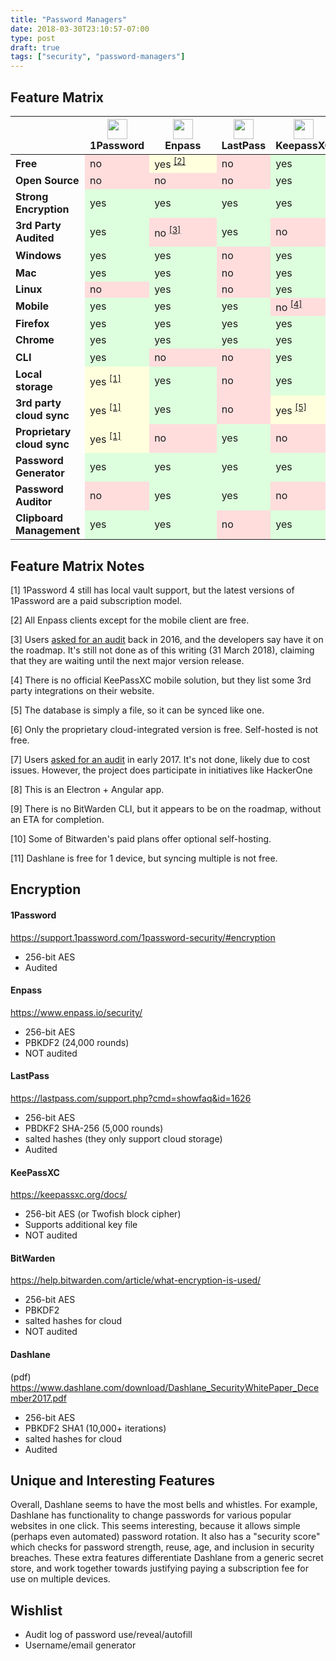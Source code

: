 ```yaml
---
title: "Password Managers"
date: 2018-03-30T23:10:57-07:00
type: post
draft: true
tags: ["security", "password-managers"]
---
```


<style>
img.pm-logo {
    height: 32px;
    border-radius: 0;
}
img.pm-logo.square {
    width: 32px;
}

td.fm.yes {
    background-color: #ddffdd;
}

td.fm.no {
    background-color: #ffdddd;
}

td.fm.partial {
    background-color: #ffffdd;
}
.fm a:after {
    content: ""
}
</style>

## Feature Matrix

<table class="fm">
  <thead>
    <tr>
      <th></th>
      <th><img class="pm-logo square" src="/images/password-managers/1password.svg"></img>1Password </th>
      <th><img class="pm-logo square" src="/images/password-managers/enpass.svg"></img>&nbsp;&nbsp;&nbsp;&nbsp;Enpass&nbsp;&nbsp;&nbsp;&nbsp; </th>
      <th><img class="pm-logo" style="height: 32px" src="/images/password-managers/lastpass.svg"></img>LastPass </th>
      <th><img class="pm-logo square" src="/images/password-managers/keepassxc.png"></img>KeepassXC </th>
      <th><img class="pm-logo square" src="/images/password-managers/bitwarden.png"></img>BitWarden </th>
      <th><img class="pm-logo square" src="/images/password-managers/dashlane.png"></img>Dashlane </th>
    </tr>
  </thead>
  <tbody>
    <tr>
      <td><strong>Free</strong></td>
      <td class="fm no"> no </td>
      <td class="fm partial"> yes <sup><a href="#note2">[2]</a></sup> </td>
      <td class="fm no"> no </td>
      <td class="fm yes"> yes </td>
      <td class="fm partial"> yes <sup><a href="#note6">[6]</a></sup> </td>
      <td class="fm no"> no <sup><a href="#note11">[11]</a></sup> </td>
    </tr>
    <tr>
      <td><strong>Open Source</strong></td> 
      <td class="fm no"> no </td>
      <td class="fm no"> no </td>
      <td class="fm no"> no </td>
      <td class="fm yes"> yes </td>
      <td class="fm no"> no </td>
      <td class="fm no"> no </td>
    </tr>
    <tr>
      <td><strong>Strong Encryption</strong></td> 
      <td class="fm yes"> yes </td>
      <td class="fm yes"> yes </td>
      <td class="fm yes"> yes </td>
      <td class="fm yes"> yes </td>
      <td class="fm yes"> yes </td>
      <td class="fm yes"> yes </td>
    </tr>
    <tr>
      <td><strong>3rd Party Audited</strong></td> 
      <td class="fm yes"> yes </td>
      <td class="fm no"> no <sup><a href="#note3">[3]</a></sup> </td>
      <td class="fm yes"> yes </td>
      <td class="fm no"> no </td>
      <td class="fm no"> no <sup><a href="#note7">[7]</a></sup> </td>
      <td class="fm yes"> yes </td>
    </tr>
    <tr>
      <td><strong>Windows</strong></td> 
      <td class="fm yes"> yes </td>
      <td class="fm yes"> yes </td>
      <td class="fm no"> no </td>
      <td class="fm yes"> yes </td>
      <td class="fm partial"> yes <sup><a href="#note8">[8]</a></sup> </td>
      <td class="fm yes"> yes </td>
    </tr>
    <tr>
      <td><strong>Mac</strong></td> 
      <td class="fm yes"> yes </td>
      <td class="fm yes"> yes </td>
      <td class="fm no"> no </td>
      <td class="fm yes"> yes </td>
      <td class="fm yes"> yes </td>
      <td class="fm yes"> yes </td>
    </tr>
    <tr>
      <td><strong>Linux</strong></td> 
      <td class="fm no"> no </td>
      <td class="fm yes"> yes </td>
      <td class="fm no"> no </td>
      <td class="fm yes"> yes </td>
      <td class="fm yes"> yes </td>
      <td class="fm yes"> yes </td>
    </tr>
    <tr>
      <td><strong>Mobile</strong></td> 
      <td class="fm yes"> yes </td>
      <td class="fm yes"> yes </td>
      <td class="fm yes"> yes </td>
      <td class="fm no"> no <sup><a href="#note4">[4]</a></sup> </td>
      <td class="fm yes"> yes </td>
      <td class="fm yes"> yes </td>
    </tr>
    <tr>
      <td><strong>Firefox</strong></td> 
      <td class="fm yes"> yes </td>
      <td class="fm yes"> yes </td>
      <td class="fm yes"> yes </td>
      <td class="fm yes"> yes </td>
      <td class="fm yes"> yes </td>
      <td class="fm yes"> yes </td>
    </tr>
    <tr>
      <td><strong>Chrome</strong></td> 
      <td class="fm yes"> yes </td>
      <td class="fm yes"> yes </td>
      <td class="fm yes"> yes </td>
      <td class="fm yes"> yes </td>
      <td class="fm yes"> yes </td>
      <td class="fm yes"> yes </td>
    </tr>
    <tr>
      <td><strong>CLI</strong></td> 
      <td class="fm yes"> yes </td>
      <td class="fm no"> no </td>
      <td class="fm no"> no </td>
      <td class="fm yes"> yes </td>
      <td class="fm no"> no <sup><a href="#note9">[9]</a></sup> </td>
      <td class="fm no"> no </td>
    </tr>
    <tr>
      <td><strong>Local storage</strong></td> 
      <td class="fm partial"> yes <sup><a href="#note1">[1]</a></sup> </td>
      <td class="fm yes"> yes </td>
      <td class="fm no"> no </td>
      <td class="fm yes"> yes </td>
      <td class="fm no"> no <sup><a href="#note10">[10]</a></sup> </td>
      <td class="fm no"> no </td>
    </tr>
    <tr>
      <td><strong>3rd party cloud sync</strong></td> 
      <td class="fm partial"> yes <sup><a href="#note1">[1]</a></sup> </td>
      <td class="fm yes"> yes </td>
      <td class="fm no"> no </td>
      <td class="fm partial"> yes <sup><a href="#note5">[5]</a></sup> </td>
      <td class="fm no"> no <sup><a href="#note10">[10]</a></sup> </td>
      <td class="fm no"> no </td>
    </tr>
    <tr>
      <td><strong>Proprietary cloud sync</strong></td> 
      <td class="fm partial"> yes <sup><a href="#note1">[1]</a></sup> </td>
      <td class="fm no"> no </td>
      <td class="fm yes"> yes </td>
      <td class="fm no"> no </td>
      <td class="fm yes"> yes </td>
      <td class="fm yes"> yes </td>
    </tr>
    <tr>
      <td><strong>Password Generator</strong></td> 
      <td class="fm yes"> yes </td>
      <td class="fm yes"> yes </td>
      <td class="fm yes"> yes </td>
      <td class="fm yes"> yes </td>
      <td class="fm yes"> yes </td>
      <td class="fm yes"> yes </td>
    </tr>
    <tr>
      <td><strong>Password Auditor</strong></td> 
      <td class="fm no"> no </td>
      <td class="fm yes"> yes </td>
      <td class="fm yes"> yes </td>
      <td class="fm no"> no </td>
      <td class="fm no"> no </td>
      <td class="fm yes"> yes </td>
    </tr>
    <tr>
      <td><strong>Clipboard Management</strong></td> 
      <td class="fm yes"> yes </td>
      <td class="fm yes"> yes </td>
      <td class="fm no"> no </td>
      <td class="fm yes"> yes </td>
      <td class="fm no"> no </td>
      <td class="fm no"> no </td>
    </tr>
  </tbody>
</table>

## Feature Matrix Notes

<div class="fm">
  <p><a name="note1">[1]</a> 1Password 4 still has local vault support, but the latest versions of 1Password are a paid subscription model.<br/></p>
  <p>
    <a name="note2">[2]</a> All Enpass clients except for the mobile client are free.<br/>
  </p>
  <p>
    <a name="note3">[3]</a> Users <a href="https://discussion.enpass.io/index.php?/topic/404-security-audit">asked for an audit</a> back in 2016, and the developers say have it on the roadmap. It's still not done as of this writing (31 March 2018), claiming that they are waiting until the next major version release.<br/>
  </p>
  <p>
    <a name="note4">[4]</a> There is no official KeePassXC mobile solution, but they list some 3rd party integrations on their website.<br/>
  </p>
  <p>
    <a name="note5">[5]</a> The database is simply a file, so it can be synced like one.<br/>
  </p>
  <p>
    <a name="note6">[6]</a> Only the proprietary cloud-integrated version is free. Self-hosted is not free.<br/>
  </p>
  <p>
    <a name="note7">[7]</a> Users <a href="https://github.com/bitwarden/core/issues/27">asked for an audit</a> in early 2017. It's not done, likely due to cost issues. However, the project does participate in initiatives like HackerOne<br/>
  </p>
  <p>
    <a name="note8">[8]</a> This is an Electron + Angular app.<br/>
  </p>
  <p>
    <a name="note9">[9]</a> There is no BitWarden CLI, but it appears to be on the roadmap, without an ETA for completion.<br/>
  </p>
  <p>
    <a name="note10">[10]</a> Some of Bitwarden's paid plans offer optional self-hosting.<br/>
  </p>
  <p>
    <a name="note11">[11]</a> Dashlane is free for 1 device, but syncing multiple is not free.
  </p>
</div>

Encryption
---

#### 1Password

https://support.1password.com/1password-security/#encryption
* 256-bit AES
* Audited

#### Enpass

https://www.enpass.io/security/
* 256-bit AES
* PBKDF2 (24,000 rounds)
* NOT audited

#### LastPass

https://lastpass.com/support.php?cmd=showfaq&id=1626
* 256-bit AES
* PBDKF2 SHA-256 (5,000 rounds)
* salted hashes (they only support cloud storage)
* Audited

#### KeePassXC

https://keepassxc.org/docs/
* 256-bit AES (or Twofish block cipher)
* Supports additional key file
* NOT audited

#### BitWarden

https://help.bitwarden.com/article/what-encryption-is-used/
* 256-bit AES
* PBKDF2
* salted hashes for cloud
* NOT audited

#### Dashlane

(pdf) https://www.dashlane.com/download/Dashlane_SecurityWhitePaper_December2017.pdf
* 256-bit AES
* PBKDF2 SHA1 (10,000+ iterations)
* salted hashes for cloud
* Audited

Unique and Interesting Features
---

Overall, Dashlane seems to have the most bells and whistles. For example, Dashlane has functionality to change passwords for various popular websites in one click. This seems interesting, because it allows simple (perhaps even automated) password rotation. It also has a "security score" which checks for password strength, reuse, age, and inclusion in security breaches. These extra features differentiate Dashlane from a generic secret store, and work together towards justifying paying a subscription fee for use on multiple devices.

Wishlist
---

* Audit log of password use/reveal/autofill
* Username/email generator

